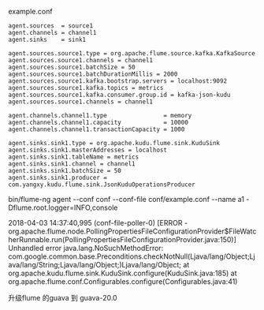 example.conf
```
agent.sources  = source1
agent.channels = channel1
agent.sinks    = sink1

agent.sources.source1.type = org.apache.flume.source.kafka.KafkaSource
agent.sources.source1.channels = channel1
agent.sources.source1.batchSize = 50
agent.sources.source1.batchDurationMillis = 2000
agent.sources.source1.kafka.bootstrap.servers = localhost:9092
agent.sources.source1.kafka.topics = metrics
agent.sources.source1.kafka.consumer.group.id = kafka-json-kudu
agent.sources.source1.channels = channel1

agent.channels.channel1.type                = memory
agent.channels.channel1.capacity            = 10000
agent.channels.channel1.transactionCapacity = 1000

agent.sinks.sink1.type = org.apache.kudu.flume.sink.KuduSink
agent.sinks.sink1.masterAddresses = localhost
agent.sinks.sink1.tableName = metrics
agent.sinks.sink1.channel = channel1
agent.sinks.sink1.batchSize = 50
agent.sinks.sink1.producer = com.yangxy.kudu.flume.sink.JsonKuduOperationsProducer
```


bin/flume-ng agent --conf conf --conf-file conf/example.conf --name a1 -Dflume.root.logger=INFO,console

2018-04-03 14:37:40,995 (conf-file-poller-0) [ERROR - org.apache.flume.node.PollingPropertiesFileConfigurationProvider$FileWatcherRunnable.run(PollingPropertiesFileConfigurationProvider.java:150)] Unhandled error
java.lang.NoSuchMethodError: com.google.common.base.Preconditions.checkNotNull(Ljava/lang/Object;Ljava/lang/String;Ljava/lang/Object;)Ljava/lang/Object;
	at org.apache.kudu.flume.sink.KuduSink.configure(KuduSink.java:185)
	at org.apache.flume.conf.Configurables.configure(Configurables.java:41)

升级flume 的guava 到 guava-20.0